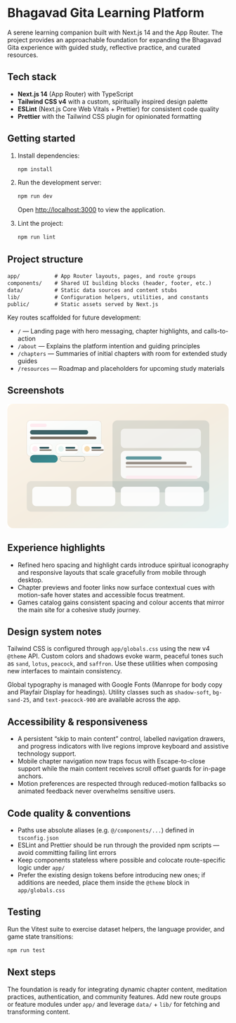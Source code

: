 # Bhagavad Gita Learning Platform

A serene learning companion built with Next.js 14 and the App Router. The project provides an approachable foundation for expanding the Bhagavad Gita experience with guided study, reflective practice, and curated resources.

## Tech stack

- **Next.js 14** (App Router) with TypeScript
- **Tailwind CSS v4** with a custom, spiritually inspired design palette
- **ESLint** (Next.js Core Web Vitals + Prettier) for consistent code quality
- **Prettier** with the Tailwind CSS plugin for opinionated formatting

## Getting started

1. Install dependencies:

   ```bash
   npm install
   ```

2. Run the development server:

   ```bash
   npm run dev
   ```

   Open [http://localhost:3000](http://localhost:3000) to view the application.

3. Lint the project:

   ```bash
   npm run lint
   ```

## Project structure

```
app/           # App Router layouts, pages, and route groups
components/    # Shared UI building blocks (header, footer, etc.)
data/          # Static data sources and content stubs
lib/           # Configuration helpers, utilities, and constants
public/        # Static assets served by Next.js
```

Key routes scaffolded for future development:

- `/` — Landing page with hero messaging, chapter highlights, and calls-to-action
- `/about` — Explains the platform intention and guiding principles
- `/chapters` — Summaries of initial chapters with room for extended study guides
- `/resources` — Roadmap and placeholders for upcoming study materials

## Screenshots

![Landing page experience](./public/screenshots/overview.svg)

## Experience highlights

- Refined hero spacing and highlight cards introduce spiritual iconography and responsive layouts that scale gracefully from mobile through desktop.
- Chapter previews and footer links now surface contextual cues with motion-safe hover states and accessible focus treatment.
- Games catalog gains consistent spacing and colour accents that mirror the main site for a cohesive study journey.

## Design system notes

Tailwind CSS is configured through `app/globals.css` using the new v4 `@theme` API. Custom colors and shadows evoke warm, peaceful tones such as `sand`, `lotus`, `peacock`, and `saffron`. Use these utilities when composing new interfaces to maintain consistency.

Global typography is managed with Google Fonts (Manrope for body copy and Playfair Display for headings). Utility classes such as `shadow-soft`, `bg-sand-25`, and `text-peacock-900` are available across the app.

## Accessibility & responsiveness

- A persistent “skip to main content” control, labelled navigation drawers, and progress indicators with live regions improve keyboard and assistive technology support.
- Mobile chapter navigation now traps focus with Escape-to-close support while the main content receives scroll offset guards for in-page anchors.
- Motion preferences are respected through reduced-motion fallbacks so animated feedback never overwhelms sensitive users.

## Code quality & conventions

- Paths use absolute aliases (e.g. `@/components/...`) defined in `tsconfig.json`
- ESLint and Prettier should be run through the provided npm scripts — avoid committing failing lint errors
- Keep components stateless where possible and colocate route-specific logic under `app/`
- Prefer the existing design tokens before introducing new ones; if additions are needed, place them inside the `@theme` block in `app/globals.css`

## Testing

Run the Vitest suite to exercise dataset helpers, the language provider, and game state transitions:

```bash
npm run test
```

## Next steps

The foundation is ready for integrating dynamic chapter content, meditation practices, authentication, and community features. Add new route groups or feature modules under `app/` and leverage `data/` + `lib/` for fetching and transforming content.
